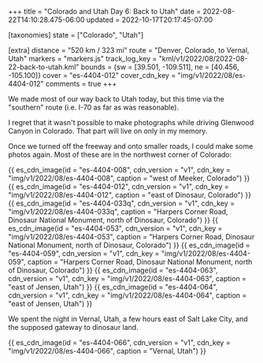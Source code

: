 +++
title = "Colorado and Utah Day 6: Back to Utah"
date = 2022-08-22T14:10:28.475-06:00
updated = 2022-10-17T20:17:45-07:00

[taxonomies]
state = ["Colorado", "Utah"]

[extra]
distance = "520 km / 323 mi"
route = "Denver, Colorado, to Vernal, Utah"
markers = "markers.js"
track_log_key = "kml/v1/2022/08/2022-08-22-back-to-utah.kml"
bounds = {sw = [39.501, -109.511], ne = [40.456, -105.100]}
cover = "es-4404-012"
cover_cdn_key = "img/v1/2022/08/es-4404-012"
comments = true
+++

We made most of our way back to Utah today, but this time via the "southern" route (i.e. I-70 as far as was reasonable).

<!-- more -->

I regret that it wasn't possible to make photographs while driving Glenwood Canyon in Colorado. That part will live on only in my memory.

Once we turned off the freeway and onto smaller roads, I could make some photos again. Most of these are in the northwest corner of Colorado:

{{ es_cdn_image(id = "es-4404-008", cdn_version = "v1", cdn_key = "img/v1/2022/08/es-4404-008", caption = "west of Meeker, Colorado") }}
{{ es_cdn_image(id = "es-4404-012", cdn_version = "v1", cdn_key = "img/v1/2022/08/es-4404-012", caption = "east of Dinosaur, Colorado") }}
{{ es_cdn_image(id = "es-4404-033q", cdn_version = "v1", cdn_key = "img/v1/2022/08/es-4404-033q", caption = "Harpers Corner Road, Dinosaur National Monument, north of Dinosaur, Colorado") }}
{{ es_cdn_image(id = "es-4404-053", cdn_version = "v1", cdn_key = "img/v1/2022/08/es-4404-053", caption = "Harpers Corner Road, Dinosaur National Monument, north of Dinosaur, Colorado") }}
{{ es_cdn_image(id = "es-4404-059", cdn_version = "v1", cdn_key = "img/v1/2022/08/es-4404-059", caption = "Harpers Corner Road, Dinosaur National Monument, north of Dinosaur, Colorado") }}
{{ es_cdn_image(id = "es-4404-063", cdn_version = "v1", cdn_key = "img/v1/2022/08/es-4404-063", caption = "east of Jensen, Utah") }}
{{ es_cdn_image(id = "es-4404-064", cdn_version = "v1", cdn_key = "img/v1/2022/08/es-4404-064", caption = "east of Jensen, Utah") }}

We spent the night in Vernal, Utah, a few hours east of Salt Lake City, and the supposed gateway to dinosaur land.

{{ es_cdn_image(id = "es-4404-066", cdn_version = "v1", cdn_key = "img/v1/2022/08/es-4404-066", caption = "Vernal, Utah") }}
